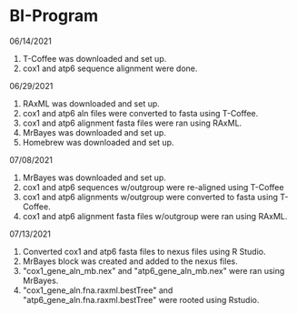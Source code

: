 # BI-Program

06/14/2021
1) T-Coffee was downloaded and set up.
2) cox1 and atp6 sequence alignment were done.

06/29/2021
1) RAxML was downloaded and set up.
2) cox1 and atp6 aln files were converted to fasta using T-Coffee.
3) cox1 and atp6 alignment fasta files were ran using RAxML.
4) MrBayes was downloaded and set up.
5) Homebrew was downloaded and set up.

07/08/2021
1) MrBayes was downloaded and set up.
2) cox1 and atp6 sequences w/outgroup were re-aligned using T-Coffee 
3) cox1 and atp6 alignments w/outgroup were converted to fasta using T-Coffee.
4) cox1 and atp6 alignment fasta files w/outgroup were ran using RAxML.

07/13/2021
1) Converted cox1 and atp6 fasta files to nexus files using R Studio.
2) MrBayes block was created and added to the nexus files.
3) "cox1_gene_aln_mb.nex" and "atp6_gene_aln_mb.nex" were ran using MrBayes.
4) "cox1_gene_aln.fna.raxml.bestTree" and "atp6_gene_aln.fna.raxml.bestTree" were rooted using Rstudio.
